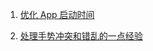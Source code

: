 1. [优化 App 启动时间](http://yulingtianxia.com/blog/2016/10/30/Optimizing-App-Startup-Time/)

2. [处理手势冲突和错乱的一点经验](http://yulingtianxia.com/blog/2016/08/29/Some-Experience-of-Gesture/)